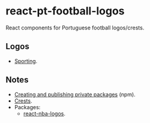 # react-pt-football-logos

React components for Portuguese football logos/crests.

## Logos

- [Sporting](<https://en.wikipedia.org/wiki/File:Sporting_Clube_de_Portugal_(Logo).svg>).

## Notes

- [Creating and publishing private packages](https://docs.npmjs.com/creating-and-publishing-private-packages) (npm).
- [Crests](https://en.wikipedia.org/wiki/Sporting_CP#Crests).
- Packages:
  - [react-nba-logos](https://github.com/ChrisKatsaras/react-nba-logos).
